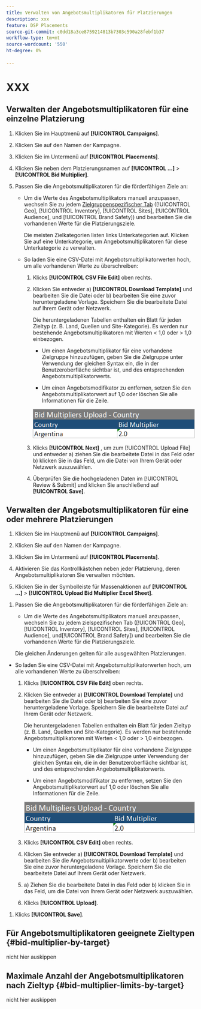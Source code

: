 ```yaml
---
title: Verwalten von Angebotsmultiplikatoren für Platzierungen
description: xxx
feature: DSP Placements
source-git-commit: c0dd18a3ce8759214813b7303c590a28febf1b37
workflow-type: tm+mt
source-wordcount: '550'
ht-degree: 0%

---
```


# XXX

## Verwalten der Angebotsmultiplikatoren für eine einzelne Platzierung

1. Klicken Sie im Hauptmenü auf **[!UICONTROL Campaigns]**.

1. Klicken Sie auf den Namen der Kampagne.

1. Klicken Sie im Untermenü auf **[!UICONTROL Placements]**.

1. Klicken Sie neben dem Platzierungsnamen auf  **[!UICONTROL ...]** > **[!UICONTROL Bid Multiplier]**.

1. Passen Sie die Angebotsmultiplikatoren für die förderfähigen Ziele an:

   * Um die Werte des Angebotsmultiplikators manuell anzupassen, wechseln Sie zu jedem [Zielgruppenspezifischer Tab](#bid-multiplier-by-target) ([!UICONTROL Geo], [!UICONTROL Inventory], [!UICONTROL Sites], [!UICONTROL Audience], und [!UICONTROL Brand Safety]) und bearbeiten Sie die vorhandenen Werte für die Platzierungsziele.

     Die meisten Zielkategorien listen links Unterkategorien auf. Klicken Sie auf eine Unterkategorie, um Angebotsmultiplikatoren für diese Unterkategorie zu verwalten.

   * So laden Sie eine CSV-Datei mit Angebotsmultiplikatorwerten hoch, um alle vorhandenen Werte zu überschreiben:

      1. Klicks **[!UICONTROL CSV File Edit]** oben rechts.

      1. Klicken Sie entweder a) **[!UICONTROL Download Template]** und bearbeiten Sie die Datei oder b) bearbeiten Sie eine zuvor heruntergeladene Vorlage. Speichern Sie die bearbeitete Datei auf Ihrem Gerät oder Netzwerk.

         Die heruntergeladenen Tabellen enthalten ein Blatt für jeden Zieltyp (z. B. Land, Quellen und Site-Kategorie). Es werden nur bestehende Angebotsmultiplikatoren mit Werten &lt; 1,0 oder > 1,0 einbezogen.

         * Um einen Angebotsmultiplikator für eine vorhandene Zielgruppe hinzuzufügen, geben Sie die Zielgruppe unter Verwendung der gleichen Syntax ein, die in der Benutzeroberfläche sichtbar ist, und des entsprechenden Angebotsmultiplikatorwerts.

         * Um einen Angebotsmodifikator zu entfernen, setzen Sie den Angebotsmultiplikatorwert auf 1,0 oder löschen Sie alle Informationen für die Zeile.

         ![Beispielzeile in einer Tabelle mit Angebotsmultiplikatoren](/help/dsp/assets/bid-multiplier-spreadsheet.png "Beispielzeile in einer Tabelle mit Angebotsmultiplikatoren")

      1. Klicks **[!UICONTROL Next]** , um zum [!UICONTROL Upload File] und entweder a) ziehen Sie die bearbeitete Datei in das Feld oder b) klicken Sie in das Feld, um die Datei von Ihrem Gerät oder Netzwerk auszuwählen.

      1. Überprüfen Sie die hochgeladenen Daten im [!UICONTROL Review & Submit] und klicken Sie anschließend auf **[!UICONTROL Save]**.

## Verwalten der Angebotsmultiplikatoren für eine oder mehrere Platzierungen

<!-- verify all and edit accordingly -->

1. Klicken Sie im Hauptmenü auf **[!UICONTROL Campaigns]**.

1. Klicken Sie auf den Namen der Kampagne.

1. Klicken Sie im Untermenü auf **[!UICONTROL Placements]**.

1. Aktivieren Sie das Kontrollkästchen neben jeder Platzierung, deren Angebotsmultiplikatoren Sie verwalten möchten.

1. Klicken Sie in der Symbolleiste für Massenaktionen auf **[!UICONTROL ...]** > **[!UICONTROL Upload Bid Multiplier Excel Sheet]**.

<!-- Check the following this functionality when available in UAT -->

1. Passen Sie die Angebotsmultiplikatoren für die förderfähigen Ziele an:

   * Um die Werte des Angebotsmultiplikators manuell anzupassen, wechseln Sie zu jedem zielspezifischen Tab ([!UICONTROL Geo], [!UICONTROL Inventory], [!UICONTROL Sites], [!UICONTROL Audience], und[!UICONTROL Brand Safety]) und bearbeiten Sie die vorhandenen Werte für die Platzierungsziele.

   Die gleichen Änderungen gelten für alle ausgewählten Platzierungen.

* So laden Sie eine CSV-Datei mit Angebotsmultiplikatorwerten hoch, um alle vorhandenen Werte zu überschreiben:

   1. Klicks **[!UICONTROL CSV File Edit]** oben rechts.

   1. Klicken Sie entweder a) **[!UICONTROL Download Template]** und bearbeiten Sie die Datei oder b) bearbeiten Sie eine zuvor heruntergeladene Vorlage. Speichern Sie die bearbeitete Datei auf Ihrem Gerät oder Netzwerk.

      Die heruntergeladenen Tabellen enthalten ein Blatt für jeden Zieltyp (z. B. Land, Quellen und Site-Kategorie). Es werden nur bestehende Angebotsmultiplikatoren mit Werten &lt; 1,0 oder > 1,0 einbezogen.

      * Um einen Angebotsmultiplikator für eine vorhandene Zielgruppe hinzuzufügen, geben Sie die Zielgruppe unter Verwendung der gleichen Syntax ein, die in der Benutzeroberfläche sichtbar ist, und des entsprechenden Angebotsmultiplikatorwerts.

      * Um einen Angebotsmodifikator zu entfernen, setzen Sie den Angebotsmultiplikatorwert auf 1,0 oder löschen Sie alle Informationen für die Zeile.

      ![Beispielzeile in einer Tabelle mit Angebotsmultiplikatoren](/help/dsp/assets/bid-multiplier-spreadsheet.png "Beispielzeile in einer Tabelle mit Angebotsmultiplikatoren")

   1. Klicks **[!UICONTROL CSV Edit]** oben rechts.

   1. Klicken Sie entweder a) **[!UICONTROL Download Template]** und bearbeiten Sie die Angebotsmultiplikatorwerte oder b) bearbeiten Sie eine zuvor heruntergeladene Vorlage. Speichern Sie die bearbeitete Datei auf Ihrem Gerät oder Netzwerk.

   1. a) Ziehen Sie die bearbeitete Datei in das Feld oder b) klicken Sie in das Feld, um die Datei von Ihrem Gerät oder Netzwerk auszuwählen.

   1. Klicks **[!UICONTROL Upload]**.

1. Klicks **[!UICONTROL Save]**.

## Für Angebotsmultiplikatoren geeignete Zieltypen {#bid-multiplier-by-target}

nicht hier auskippen

## Maximale Anzahl der Angebotsmultiplikatoren nach Zieltyp {#bid-multiplier-limits-by-target}

nicht hier auskippen

<!--

>[!MORELIKETHIS]
>
>* [About Placement Management](placement-about.md)
>* [Edit Placements](placement-edit.md)
>* [View the Change Log for a Placement](placement-change-log.md)
>* [Placement Settings](placement-settings.md)
 -->
